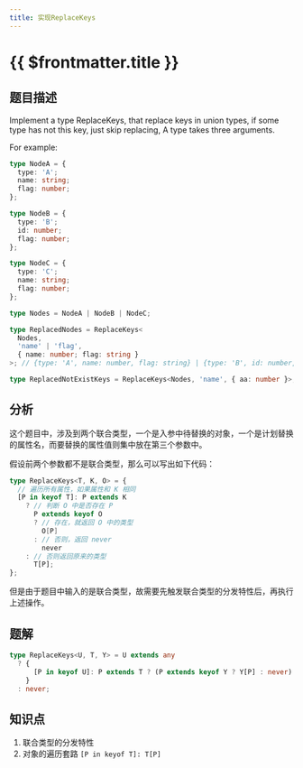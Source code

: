 ```yaml
---
title: 实现ReplaceKeys
---
```


# {{ $frontmatter.title }}

## 题目描述

Implement a type ReplaceKeys, that replace keys in union types, if some type has not this key, just skip replacing, A type takes three arguments.

For example:

```ts
type NodeA = {
  type: 'A';
  name: string;
  flag: number;
};

type NodeB = {
  type: 'B';
  id: number;
  flag: number;
};

type NodeC = {
  type: 'C';
  name: string;
  flag: number;
};

type Nodes = NodeA | NodeB | NodeC;

type ReplacedNodes = ReplaceKeys<
  Nodes,
  'name' | 'flag',
  { name: number; flag: string }
>; // {type: 'A', name: number, flag: string} | {type: 'B', id: number, flag: string} | {type: 'C', name: number, flag: string} // would replace name from string to number, replace flag from number to string.

type ReplacedNotExistKeys = ReplaceKeys<Nodes, 'name', { aa: number }>; // {type: 'A', name: never, flag: number} | NodeB | {type: 'C', name: never, flag: number} // would replace name to never
```

## 分析

这个题目中，涉及到两个联合类型，一个是入参中待替换的对象，一个是计划替换的属性名，而要替换的属性值则集中放在第三个参数中。

假设前两个参数都不是联合类型，那么可以写出如下代码：

```ts
type ReplaceKeys<T, K, O> = {
  // 遍历所有属性，如果属性和 K 相同
  [P in keyof T]: P extends K
    ? // 判断 O 中是否存在 P
      P extends keyof O
      ? // 存在，就返回 O 中的类型
        O[P]
      : // 否则，返回 never
        never
    : // 否则返回原来的类型
      T[P];
};
```

但是由于题目中输入的是联合类型，故需要先触发联合类型的分发特性后，再执行上述操作。

## 题解

```ts
type ReplaceKeys<U, T, Y> = U extends any
  ? {
      [P in keyof U]: P extends T ? (P extends keyof Y ? Y[P] : never) : U[P];
    }
  : never;
```

## 知识点

1. 联合类型的分发特性
2. 对象的遍历套路 `[P in keyof T]: T[P]`